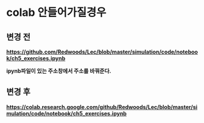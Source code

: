 # colab 안들어가질경우


## 변경 전

**https://github.com/Redwoods/Lec/blob/master/simulation/code/notebook/ch5_exercises.ipynb**

**ipynb파일이 있는 주소창에서 주소를 바꿔준다.**

## 변경 후

**https://colab.research.google.com/github/Redwoods/Lec/blob/master/simulation/code/notebook/ch5_exercises.ipynb**
